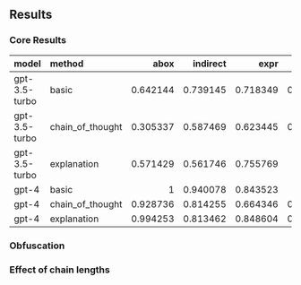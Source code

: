 ## Results

### Core Results

| model         | method           |     abox |   indirect |     expr |   superc |      mrca |   sat |
|:--------------|:-----------------|---------:|-----------:|---------:|---------:|----------:|------:|
| gpt-3.5-turbo | basic            | 0.642144 |   0.739145 | 0.718349 | 0.805197 | 0.0666667 |     0 |
| gpt-3.5-turbo | chain_of_thought | 0.305337 |   0.587469 | 0.623445 | 0.583613 | 0.1       |     0 |
| gpt-3.5-turbo | explanation      | 0.571429 |   0.561746 | 0.755769 | 0.68935  | 0.0333333 |     0 |
| gpt-4         | basic            | 1        |   0.940078 | 0.843523 | 0.96128  | 0.15      |     0 |
| gpt-4         | chain_of_thought | 0.928736 |   0.814255 | 0.664346 | 0.794363 | 0.15      |     0 |
| gpt-4         | explanation      | 0.994253 |   0.813462 | 0.848604 | 0.960348 | 0.183333  |     0 |

### Obfuscation

### Effect of chain lengths